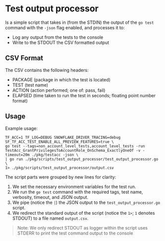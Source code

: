 # Test output processor

Is a simple script that takes in (from the STDIN) the output of the `go test` command with the `-json` flag enabled, 
and processes it to:
- Log any output from the tests to the console
- Write to the STDOUT the CSV formatted output

## CSV Format

The CSV contains the following headers:
- PACKAGE (package in which the test is located)
- TEST (test name)
- ACTION (action performed; one of: pass, fail)
- ELAPSED (time taken to run the test in seconds; floating point number format)

## Usage

Example usage:
```shell
TF_ACC=1 TF_LOG=DEBUG SNOWFLAKE_DRIVER_TRACING=debug SF_TF_ACC_TEST_ENABLE_ALL_PREVIEW_FEATURES=true \
go test --tags=non_account_level_tests,account_level_tests -run TestAcc_GrantPrivilegesToAccountRole_OnSchema_ExactlyOneOf -v -timeout=20m ./pkg/testacc -json \
| go run ./pkg/scripts/test_output_processor/test_output_processor.go \
1> ./pkg/scripts/test_output_processor/output.csv
```

The script parts were grouped by new lines for clarity:
1. We set the necessary environment variables for the test run.
2. We run the `go test` command with the required tags, test name, verbosity, timeout, and JSON output.
3. We pipe (notice the `|`) the JSON output to the `test_output_processor.go` script.
4. We redirect the standard output of the script (notice the `1>`; `1` denotes STDOUT) to a file named `output.csv`. 
   
> Note: We only redirect STDOUT as logger within the script uses STDERR to print the test command output to the console

